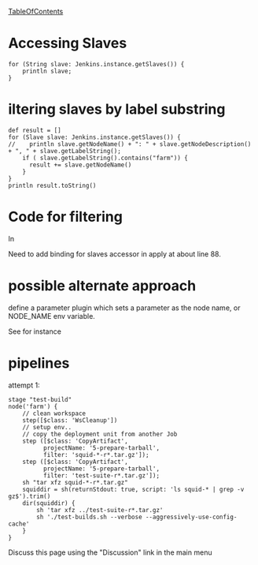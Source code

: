 [TableOfContents](/TableOfContents#)

# Accessing Slaves

    for (String slave: Jenkins.instance.getSlaves()) {
        println slave;
    }

# iltering slaves by label substring

    def result = []
    for (Slave slave: Jenkins.instance.getSlaves()) {
    //    println slave.getNodeName() + ": " + slave.getNodeDescription() + ", " + slave.getLabelString();
        if ( slave.getLabelString().contains("farm")) {
          result += slave.getNodeName()
        }
    }
    println result.toString()

# Code for filtering

In
[](https://github.com/jenkinsci/matrix-project-plugin/blob/master/src/main/java/hudson/matrix/FilterScript.java)

Need to add binding for slaves accessor in apply at about line 88.

# possible alternate approach

define a parameter plugin which sets a parameter as the node name, or
NODE\_NAME env variable.

See for instance
[](https://wiki.jenkins-ci.org/display/JENKINS/Global+Variable+String+Parameter+Plugin)

# pipelines

attempt 1:

    stage "test-build"
    node('farm') {
        // clean workspace
        step([$class: 'WsCleanup'])
        // setup env..
        // copy the deployment unit from another Job
        step ([$class: 'CopyArtifact',
              projectName: '5-prepare-tarball',
              filter: 'squid-*-r*.tar.gz']);
        step ([$class: 'CopyArtifact',
              projectName: '5-prepare-tarball',
              filter: 'test-suite-r*.tar.gz']);
        sh "tar xfz squid-*-r*.tar.gz"
        squiddir = sh(returnStdout: true, script: 'ls squid-* | grep -v gz$').trim()
        dir(squiddir) {
            sh 'tar xfz ../test-suite-r*.tar.gz'
            sh './test-builds.sh --verbose --aggressively-use-config-cache'
        }
    }

Discuss this page using the "Discussion" link in the main menu
